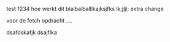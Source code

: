
test 1234
hoe werkt dit
blalbalballlkajksjfks 
lk;jljl;
extra change

voor de fetch opdracht ....


dsafdskafjk 
dsajflka
 
 